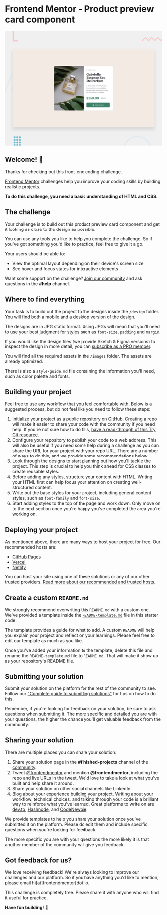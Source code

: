 # Frontend Mentor - Product preview card component

![Design preview for the Product preview card component coding challenge](./design/desktop-preview.jpg)

## Welcome! 👋

Thanks for checking out this front-end coding challenge.

[Frontend Mentor](https://www.frontendmentor.io) challenges help you improve your coding skills by building realistic
projects.

**To do this challenge, you need a basic understanding of HTML and CSS.**

## The challenge

Your challenge is to build out this product preview card component and get it looking as close to the design as
possible.

You can use any tools you like to help you complete the challenge. So if you've got something you'd like to practice,
feel free to give it a go.

Your users should be able to:

-   View the optimal layout depending on their device's screen size
-   See hover and focus states for interactive elements

Want some support on the challenge? [Join our community](https://www.frontendmentor.io/community) and ask questions in
the **#help** channel.

## Where to find everything

Your task is to build out the project to the designs inside the `/design` folder. You will find both a mobile and a
desktop version of the design.

The designs are in JPG static format. Using JPGs will mean that you'll need to use your best judgment for styles such as
`font-size`, `padding` and `margin`.

If you would like the design files (we provide Sketch & Figma versions) to inspect the design in more detail, you can
[subscribe as a PRO member](https://www.frontendmentor.io/pro).

You will find all the required assets in the `/images` folder. The assets are already optimized.

There is also a `style-guide.md` file containing the information you'll need, such as color palette and fonts.

## Building your project

Feel free to use any workflow that you feel comfortable with. Below is a suggested process, but do not feel like you
need to follow these steps:

1. Initialize your project as a public repository on [GitHub](https://github.com/). Creating a repo will make it easier
   to share your code with the community if you need help. If you're not sure how to do this,
   [have a read-through of this Try Git resource](https://try.github.io/).
2. Configure your repository to publish your code to a web address. This will also be useful if you need some help
   during a challenge as you can share the URL for your project with your repo URL. There are a number of ways to do
   this, and we provide some recommendations below.
3. Look through the designs to start planning out how you'll tackle the project. This step is crucial to help you think
   ahead for CSS classes to create reusable styles.
4. Before adding any styles, structure your content with HTML. Writing your HTML first can help focus your attention on
   creating well-structured content.
5. Write out the base styles for your project, including general content styles, such as `font-family` and `font-size`.
6. Start adding styles to the top of the page and work down. Only move on to the next section once you're happy you've
   completed the area you're working on.

## Deploying your project

As mentioned above, there are many ways to host your project for free. Our recommended hosts are:

-   [GitHub Pages](https://pages.github.com/)
-   [Vercel](https://vercel.com/)
-   [Netlify](https://www.netlify.com/)

You can host your site using one of these solutions or any of our other trusted providers.
[Read more about our recommended and trusted hosts](https://medium.com/frontend-mentor/frontend-mentor-trusted-hosting-providers-bf000dfebe).

## Create a custom `README.md`

We strongly recommend overwriting this `README.md` with a custom one. We've provided a template inside the
[`README-template.md`](./README-template.md) file in this starter code.

The template provides a guide for what to add. A custom `README` will help you explain your project and reflect on your
learnings. Please feel free to edit our template as much as you like.

Once you've added your information to the template, delete this file and rename the `README-template.md` file to
`README.md`. That will make it show up as your repository's README file.

## Submitting your solution

Submit your solution on the platform for the rest of the community to see. Follow our
["Complete guide to submitting solutions"](https://medium.com/frontend-mentor/a-complete-guide-to-submitting-solutions-on-frontend-mentor-ac6384162248)
for tips on how to do this.

Remember, if you're looking for feedback on your solution, be sure to ask questions when submitting it. The more
specific and detailed you are with your questions, the higher the chance you'll get valuable feedback from the
community.

## Sharing your solution

There are multiple places you can share your solution:

1. Share your solution page in the **#finished-projects** channel of the
   [community](https://www.frontendmentor.io/community).
2. Tweet [@frontendmentor](https://twitter.com/frontendmentor) and mention **@frontendmentor**, including the repo and
   live URLs in the tweet. We'd love to take a look at what you've built and help share it around.
3. Share your solution on other social channels like LinkedIn.
4. Blog about your experience building your project. Writing about your workflow, technical choices, and talking through
   your code is a brilliant way to reinforce what you've learned. Great platforms to write on are
   [dev.to](https://dev.to/), [Hashnode](https://hashnode.com/), and [CodeNewbie](https://community.codenewbie.org/).

We provide templates to help you share your solution once you've submitted it on the platform. Please do edit them and
include specific questions when you're looking for feedback.

The more specific you are with your questions the more likely it is that another member of the community will give you
feedback.

## Got feedback for us?

We love receiving feedback! We're always looking to improve our challenges and our platform. So if you have anything
you'd like to mention, please email hi[at]frontendmentor[dot]io.

This challenge is completely free. Please share it with anyone who will find it useful for practice.

**Have fun building!** 🚀
